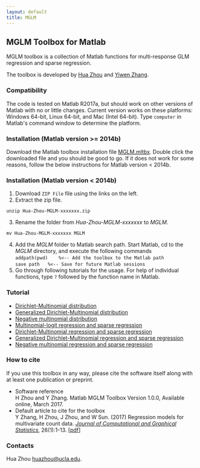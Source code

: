 ```yaml
---
layout: default
title: MGLM
---
```


## MGLM Toolbox for Matlab

MGLM toolbox is a collection of Matlab functions for multi-response GLM regression and sparse regression.

The toolbox is developed by [Hua Zhou](http://hua-zhou.github.io) and [Yiwen Zhang](http://Yiwen-Zhang.github.io).

### Compatibility

The code is tested on Matlab R2017a, but should work on other versions of Matlab with no or little changes. Current version works on these platforms: Windows 64-bit, Linux 64-bit, and Mac (Intel 64-bit). Type `computer` in Matlab's command window to determine the platform.

### Installation (Matlab version >= 2014b)

Download the Matlab toolbox installation file [MGLM.mltbx](./MGLM.mltbx). Double click the downloaded file and you should be good to go. If it does not work for some reasons, follow the below instructions for Matlab version < 2014b.


### Installation (Matlab version < 2014b)

1. Download `ZIP File` file using the links on the left.  2. Extract the zip file.  
```
unzip Hua-Zhou-MGLM-xxxxxxx.zip
```
3. Rename the folder from *Hua-Zhou-MGLM-xxxxxxx* to *MGLM*.  
```
mv Hua-Zhou-MGLM-xxxxxxx MGLM
```
4. Add the *MGLM* folder to Matlab search path. Start Matlab, cd to the *MGLM* directory, and execute the following commands  
`addpath(pwd)	 %<-- Add the toolbox to the Matlab path`  
`save path	 %<-- Save for future Matlab sessions`
5. Go through following tutorials for the usage. For help of individual functions, type `?` followed by the function name in Matlab.

### Tutorial

* [Dirichlet-Multinomial distribution](./html/demo_dirmn.html)
* [Generalized Dirichlet-Multinomial distribution](./html/demo_gendirmn.html) 
* [Negative multinomial distribution](./html/demo_negmn.html) 
* [Multinomial-logit regression and sparse regression](./html/demo_mnlogitreg.html)
* [Dirichlet-Multinomial regression and sparse regression](./html/demo_dirmnreg.html)
* [Generalized Dirichlet-Multinomial regression and sparse regression](./html/demo_gendirmnreg.html)
* [Negative multinomial regression and sparse regression](./html/demo_negmnreg.html)


### How to cite

If you use this toolbox in any way, please cite the software itself along with at least one publication or preprint.

* Software reference  
H Zhou and Y Zhang. Matlab MGLM Toolbox Version 1.0.0, Available online, March 2017.  
* Default article to cite for the toolbox  
Y Zhang, H Zhou, J Zhou, and W Sun. (2017) Regression models for multivariate count data. [_Journal of Computational and Graphical Statistics_](http://www.tandfonline.com/doi/abs/10.1080/10618600.2016.1154063), 26(1):1-13. \[[pdf](http://hua-zhou.github.io/media/pdf/ZhangZhouZhouSun17mglm.pdf)\]

### Contacts

Hua Zhou <huazhou@ucla.edu>. 

